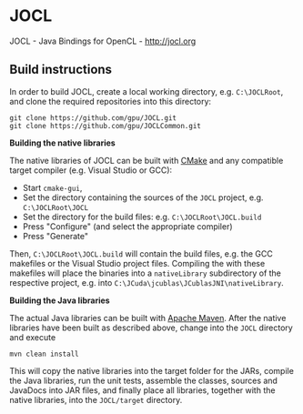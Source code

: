 # JOCL

JOCL - Java Bindings for OpenCL - http://jocl.org

Build instructions
------------------

In order to build JOCL, create a local working directory, e.g.
`C:\JOCLRoot`, and clone the required repositories into this
directory:

    git clone https://github.com/gpu/JOCL.git
    git clone https://github.com/gpu/JOCLCommon.git
    
   
**Building the native libraries**

The native libraries of JOCL can be built with [CMake](http://www.cmake.org/)
and any compatible target compiler (e.g. Visual Studio or GCC):

* Start `cmake-gui`,
* Set the directory containing the sources of the `JOCL` project, e.g. `C:\JOCLRoot\JOCL`
* Set the directory for the build files: e.g. `C:\JOCLRoot\JOCL.build`
* Press "Configure" (and select the appropriate compiler)
* Press "Generate"

Then, `C:\JOCLRoot\JOCL.build` will contain the build files, e.g. the
GCC makefiles or the Visual Studio project files. Compiling the
with these makefiles will place the binaries into a `nativeLibrary`
subdirectory of the respective project, e.g. into 
`C:\JCuda\jcublas\JCublasJNI\nativeLibrary`.


**Building the Java libraries**

The actual Java libraries can be built with 
[Apache Maven](https://maven.apache.org/). After the native libraries
have been built as described above, change into the `JOCL` directory
and execute 

    mvn clean install

This will copy the native libraries into the target folder for the 
JARs, compile the Java libraries, run the unit tests, assemble the 
classes, sources and JavaDocs into JAR files, and finally place all 
libraries, together with the native libraries, into the 
`JOCL/target` directory.


   